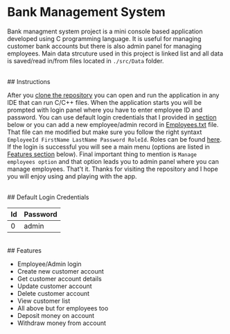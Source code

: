 # Bank Management System

Bank managment system project is a mini console based application developed using C programming language.
It is useful for managing customer bank accounts but there is also admin panel for managing employees.
Main data strcuture used in this project is linked list and all data is saved/read in/from files located in `./src/Data` folder. 

<br/>
## Instructions

After you [clone the repository](https://docs.github.com/en/repositories/creating-and-managing-repositories/cloning-a-repository) you can open and run the application in any IDE that can run C/C++ files.
When the application starts you will be prompted with login panel where you have to enter employee ID and password.
You can use default login credentials that I provided in [section](-Default-Login-Credentials) below or you can add a new employee/admin record in [Employees.txt](src/Data/Employees.txt) file.
That file can me modified but make sure you follow the right syntaxt `EmployeeId FirstName LastName Password RoleId`.
Roles can be found [here](src/Enum/RoleEnum.h).
If the login is successful you will see a main menu (options are listed in [Features section](#-Features) below).
Final important thing to mention is `Manage employees option` and that option leads you to admin panel where you can manage employees.
That't it. Thanks for visiting the repository and I hope you will enjoy using and playing with the app.

<br/>
## Default Login Credentials

Id             | Password
---------------|---------------------
0              | admin

<br/>
## Features

- Employee/Admin login
- Create new customer account
- Get customer account details
- Update customer account
- Delete customer account
- View customer list
- All above but for employees too
- Deposit money on account
- Withdraw money from account

